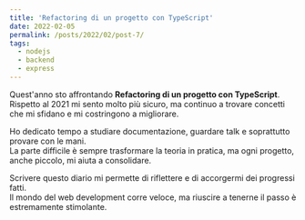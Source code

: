 ```yaml
---
title: 'Refactoring di un progetto con TypeScript'
date: 2022-02-05
permalink: /posts/2022/02/post-7/
tags:
  - nodejs
  - backend
  - express
---
```


Quest'anno sto affrontando **Refactoring di un progetto con TypeScript**.  
Rispetto al 2021 mi sento molto più sicuro, ma continuo a trovare concetti che mi sfidano e mi costringono a migliorare.

Ho dedicato tempo a studiare documentazione, guardare talk e soprattutto provare con le mani.  
La parte difficile è sempre trasformare la teoria in pratica, ma ogni progetto, anche piccolo, mi aiuta a consolidare.

Scrivere questo diario mi permette di riflettere e di accorgermi dei progressi fatti.  
Il mondo del web development corre veloce, ma riuscire a tenerne il passo è estremamente stimolante.

